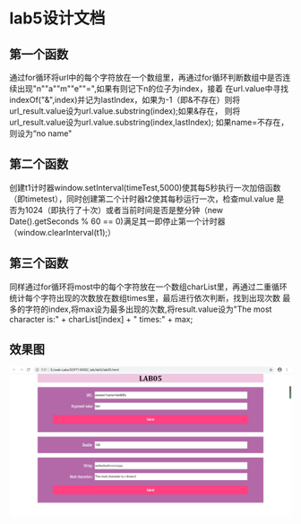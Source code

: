 lab5设计文档
=====
## 第一个函数
通过for循环将url中的每个字符放在一个数组里，再通过for循环判断数组中是否连续出现"n""a""m""e""=",如果有则记下n的位子为index，接着
在url.value中寻找indexOf("&",index)并记为lastIndex，如果为-1（即&不存在）则将url_result.value设为url.value.substring(index);如果&存在，
则将url_result.value设为url.value.substring(index,lastIndex);
如果name=不存在，则设为“no name"<br>
## 第二个函数
创建t1计时器window.setInterval(timeTest,5000)使其每5秒执行一次加倍函数（即timetest），同时创建第二个计时器t2使其每秒运行一次，检查mul.value
是否为1024（即执行了十次）或者当前时间是否是整分钟（new Date().getSeconds % 60 == 0)满足其一即停止第一个计时器（window.clearInterval(t1);）<br>
## 第三个函数
同样通过for循环将most中的每个字符放在一个数组charList里，再通过二重循环统计每个字符出现的次数放在数组times里，最后进行依次判断，找到出现次数
最多的字符的index,将max设为最多出现的次数,将result.value设为"The most character is:" + charList[index] + " times:" + max;<br>
## 效果图
![sample](示例.png)
